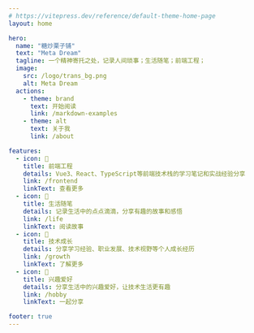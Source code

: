 ```yaml
---
# https://vitepress.dev/reference/default-theme-home-page
layout: home

hero:
  name: "糖炒栗子铺"
  text: "Meta Dream"
  tagline: 一个精神寄托之处，记录人间琐事；生活随笔；前端工程；
  image:
    src: /logo/trans_bg.png
    alt: Meta Dream
  actions:
    - theme: brand
      text: 开始阅读
      link: /markdown-examples
    - theme: alt
      text: 关于我
      link: /about

features:
  - icon: 🎨
    title: 前端工程
    details: Vue3、React、TypeScript等前端技术栈的学习笔记和实战经验分享
    link: /frontend
    linkText: 查看更多
  - icon: 📝
    title: 生活随笔
    details: 记录生活中的点点滴滴，分享有趣的故事和感悟
    link: /life
    linkText: 阅读故事
  - icon: 🎯
    title: 技术成长
    details: 分享学习经验、职业发展、技术视野等个人成长经历
    link: /growth
    linkText: 了解更多
  - icon: 🌈
    title: 兴趣爱好
    details: 分享生活中的兴趣爱好，让技术生活更有趣
    link: /hobby
    linkText: 一起分享

footer: true
---
```


<style>
:root {
  --vp-home-hero-name-color: transparent;
  --vp-home-hero-name-background: -webkit-linear-gradient(120deg, #bd34fe 30%, #41d1ff);
}

/* 页面容器 */
.VPHome {
  position: relative;
  min-height: 100vh;
  overflow: hidden;
}

/* 云雾效果容器 */
.fog-container {
  position: fixed;
  top: 0;
  left: 0;
  width: 100vw;
  height: 100vh;
  z-index: 0;
  pointer-events: none;
}

/* 多层云雾效果 */
.fog-layer {
  position: absolute;
  width: 100%;
  height: 100%;
  mix-blend-mode: overlay;
}

.fog-layer:nth-child(1) {
  background-image: 
    url("data:image/svg+xml,%3Csvg viewBox='0 0 200 200' xmlns='http://www.w3.org/2000/svg'%3E%3Cfilter id='noiseFilter'%3E%3CfeTurbulence type='fractalNoise' baseFrequency='0.005' numOctaves='3' stitchTiles='stitch'/%3E%3C/filter%3E%3Crect width='100%25' height='100%25' filter='url(%23noiseFilter)'/%3E%3C/svg%3E");
  opacity: 0.6;
  filter: blur(40px);
  animation: fogMove 25s infinite alternate;
  background-size: 200% 200%;
  mix-blend-mode: soft-light;
  background-color: rgba(189,52,254,0.2);
}

.fog-layer:nth-child(2) {
  background-image: radial-gradient(
    circle at 50% 50%,
    rgba(189,52,254,0.25) 0%,
    rgba(65,209,255,0.2) 30%,
    transparent 70%
  );
  animation: fogPulse 15s infinite alternate;
  filter: blur(30px);
  mix-blend-mode: screen;
}

.fog-layer:nth-child(3) {
  background-image: 
    repeating-radial-gradient(
      circle at 50% 50%,
      rgba(189,52,254,0.15) 10%,
      rgba(65,209,255,0.12) 20%,
      transparent 50%
    );
  animation: fogFloat 20s infinite alternate-reverse;
  filter: blur(20px);
  mix-blend-mode: plus-lighter;
}

/* 云雾动画 */
@keyframes fogMove {
  0% {
    transform: translate(0, 0) scale(1);
  }
  50% {
    transform: translate(-10%, 5%) scale(1.1);
  }
  100% {
    transform: translate(10%, -5%) scale(1.05);
  }
}

@keyframes fogPulse {
  0% {
    opacity: 0.6;
    transform: scale(1);
  }
  50% {
    opacity: 0.8;
    transform: scale(1.05);
  }
  100% {
    opacity: 0.5;
    transform: scale(0.95);
  }
}

@keyframes fogFloat {
  0% {
    transform: translateY(0) rotate(0);
    opacity: 0.5;
  }
  50% {
    transform: translateY(-2%) rotate(1deg);
    opacity: 0.7;
  }
  100% {
    transform: translateY(2%) rotate(-1deg);
    opacity: 0.6;
  }
}

/* 内容层级调整 */
.VPHero {
  position: relative;
  z-index: 1;
}

/* 修改特性区域的背景和布局 */
.VPFeatures {
  position: relative;
  z-index: 1;
  background: transparent;
  padding: 2rem 0;
  margin-top: -2rem;
}

/* 移除之前的渐变遮罩层 */
.VPFeatures::after {
  display: none; /* 移除遮罩效果 */
}

/* 移除之前的云雾背景 */
.VPFeatures::before {
  display: none; /* 移除额外的背景效果 */
}

/* 优化卡片样式 */
.VPFeature {
  background: rgba(255, 255, 255, 0.5); /* 降低卡片背景不透明度 */
  backdrop-filter: blur(8px);
  border-radius: 12px;
  padding: 24px;
  transition: all 0.3s ease;
  border: 1px solid rgba(255, 255, 255, 0.3);
  box-shadow: 
    0 4px 6px rgba(189,52,254,0.05),
    0 0 20px rgba(255,255,255,0.2);
}

.VPFeature:hover {
  transform: translateY(-5px);
  background: rgba(255, 255, 255, 0.6);
  box-shadow: 
    0 8px 15px rgba(189,52,254,0.1),
    0 0 30px rgba(65,209,255,0.1);
  border-color: rgba(189,52,254,0.2);
}

/* 调整卡片容器样式 */
.VPFeatures .container {
  position: relative;
  z-index: 2;
  padding: 0 24px;
}

/* 调整链接颜色 */
.VPFeature .link {
  color: var(--vp-c-brand);
  opacity: 0.8;
  transition: opacity 0.2s;
}

.VPFeature:hover .link {
  opacity: 1;
}

/* 调整图标样式 */
.VPFeature .icon {
  background: linear-gradient(120deg, rgba(189,52,254,0.2), rgba(65,209,255,0.2));
  border-radius: 8px;
  padding: 8px;
  transition: all 0.3s ease;
}

.VPFeature:hover .icon {
  transform: scale(1.1) rotate(5deg);
  background: linear-gradient(120deg, rgba(189,52,254,0.3), rgba(65,209,255,0.3));
}

/* 文字效果 */
.VPHero .name,
.VPHero .text {
  text-shadow: 
    0 2px 15px rgba(189,52,254,0.5),
    0 0 30px rgba(65,209,255,0.4),
    0 0 45px rgba(189,52,254,0.3);
  animation: textGlow 8s ease-in-out infinite;
}

@keyframes textGlow {
  0%, 100% {
    text-shadow: 
      0 2px 15px rgba(189,52,254,0.5),
      0 0 30px rgba(65,209,255,0.4),
      0 0 45px rgba(189,52,254,0.3);
  }
  50% {
    text-shadow: 
      0 2px 20px rgba(189,52,254,0.6),
      0 0 40px rgba(65,209,255,0.5),
      0 0 60px rgba(189,52,254,0.4);
  }
}

/* 响应式调整 */
@media (min-width: 640px) {
  .fog-layer:nth-child(1) {
    filter: blur(60px);
  }
  .fog-layer:nth-child(2) {
    filter: blur(45px);
  }
}

@media (min-width: 960px) {
  .fog-layer:nth-child(1) {
    filter: blur(80px);
  }
  .fog-layer:nth-child(2) {
    filter: blur(60px);
  }
}
</style>

<script setup>
import { onMounted, onUnmounted } from 'vue'

onMounted(() => {
  // 创建云雾容器
  const fogContainer = document.createElement('div')
  fogContainer.className = 'fog-container'
  
  // 创建三层云雾
  for (let i = 0; i < 3; i++) {
    const fogLayer = document.createElement('div')
    fogLayer.className = 'fog-layer'
    fogContainer.appendChild(fogLayer)
  }
  
  // 添加到页面
  const home = document.querySelector('.VPHome')
  if (home) {
    home.insertBefore(fogContainer, home.firstChild)
  }
})

onUnmounted(() => {
  // 清理云雾效果
  const fogContainer = document.querySelector('.fog-container')
  fogContainer?.remove()
})
</script>
